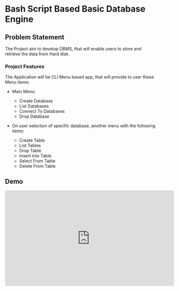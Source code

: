 # Bash Script Based Basic Database Engine

## Problem Statement

The Project aim to develop DBMS, that will enable users to store and retrieve the data from Hard disk.

### Project Features

The Application will be CLI Menu based app, that will provide to user these Menu items:

- Main Menu:

  - Create Database
  - List Databases
  - Connect To Databases
  - Drop Database

- On user selection of specific database, another menu with the following items:
  - Create Table
  - List Tables
  - Drop Table
  - Insert into Table
  - Select From Table
  - Delete From Table

## Demo

<iframe width="560" height="315" src="https://www.youtube.com/embed/5kpMEuUJHXQ" title="YouTube video player" frameborder="0" allow="accelerometer; clipboard-write; encrypted-media; gyroscope; picture-in-picture" allowfullscreen></iframe>
